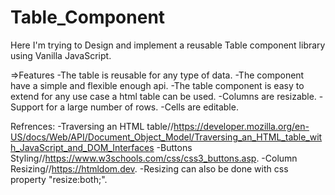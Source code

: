 # Table_Component
Here I'm trying to Design and implement a reusable Table component library using Vanilla JavaScript.

=>Features
-The table is reusable for any type of data.
-The component have a simple and flexible enough api.
-The table component is easy to extend for any use case a html table can be used.
-Columns are resizable.
-Support for a large number of rows.
-Cells are editable.

Refrences:
-Traversing an HTML table//https://developer.mozilla.org/en-US/docs/Web/API/Document_Object_Model/Traversing_an_HTML_table_with_JavaScript_and_DOM_Interfaces
-Buttons Styling//https://www.w3schools.com/css/css3_buttons.asp.
-Column Resizing//https://htmldom.dev.
-Resizing can also be done with css property "resize:both;".
